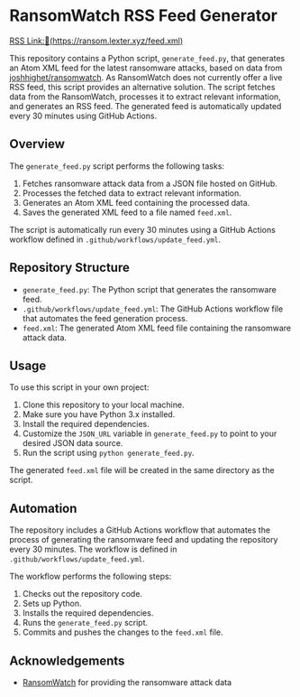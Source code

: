 # RansomWatch RSS Feed Generator

[RSS Link:📶(https://ransom.lexter.xyz/feed.xml)](https://ransom.lexter.xyz/feed.xml)

This repository contains a Python script, `generate_feed.py`, that generates an Atom XML feed for the latest ransomware attacks, based on data from [joshhighet/ransomwatch](https://github.com/joshhighet/ransomwatch).
As RansomWatch does not currently offer a live RSS feed, this script provides an alternative solution.
The script fetches data from the RansomWatch, processes it to extract relevant information, and generates an RSS feed.
The generated feed is automatically updated every 30 minutes using GitHub Actions.

## Overview

The `generate_feed.py` script performs the following tasks:

1. Fetches ransomware attack data from a JSON file hosted on GitHub.
2. Processes the fetched data to extract relevant information.
3. Generates an Atom XML feed containing the processed data.
4. Saves the generated XML feed to a file named `feed.xml`.

The script is automatically run every 30 minutes using a GitHub Actions workflow defined in `.github/workflows/update_feed.yml`.

## Repository Structure

- `generate_feed.py`: The Python script that generates the ransomware feed.
- `.github/workflows/update_feed.yml`: The GitHub Actions workflow file that automates the feed generation process.
- `feed.xml`: The generated Atom XML feed file containing the ransomware attack data.

## Usage

To use this script in your own project:

1. Clone this repository to your local machine.
2. Make sure you have Python 3.x installed.
3. Install the required dependencies.
4. Customize the `JSON_URL` variable in `generate_feed.py` to point to your desired JSON data source.
5. Run the script using `python generate_feed.py`.

The generated `feed.xml` file will be created in the same directory as the script.

## Automation

The repository includes a GitHub Actions workflow that automates the process of generating the ransomware feed and updating the repository every 30 minutes. The workflow is defined in `.github/workflows/update_feed.yml`.

The workflow performs the following steps:

1. Checks out the repository code.
2. Sets up Python.
3. Installs the required dependencies.
4. Runs the `generate_feed.py` script.
5. Commits and pushes the changes to the `feed.xml` file.

## Acknowledgements
- [RansomWatch](https://ransomwatch.telemetry.ltd/) for providing the ransomware attack data
